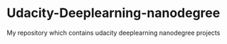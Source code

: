 # Udacity-Deeplearning-nanodegree
My repository which contains udacity deeplearning nanodegree projects 
